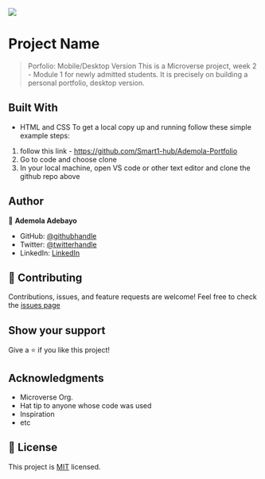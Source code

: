 ![](https://img.shields.io/badge/Microverse-blueviolet)
# Project Name
> Porfolio: Mobile/Desktop Version
This is a Microverse project, week 2 - Module 1 for newly admitted students. It is precisely on building a personal portfolio, desktop version. 
## Built With
- HTML and CSS
To get a local copy up and running follow these simple example steps:
1. follow this link - https://github.com/Smart1-hub/Ademola-Portfolio
2. Go to code and choose clone
3. In your local machine, open VS code or other text editor and clone the github repo above
## Author
👤 **Ademola Adebayo**
- GitHub: [@githubhandle](https://github.com/Smart1-hub)
- Twitter: [@twitterhandle](https://twitter.com/@ademola_adebayo)
- LinkedIn: [LinkedIn](https://linkedin.com/in/linkedinhandle)
## 🤝 Contributing
Contributions, issues, and feature requests are welcome!
Feel free to check the [issues page](../../issues/)
## Show your support
Give a ⭐️ if you like this project!
## Acknowledgments
- Microverse Org.
- Hat tip to anyone whose code was used
- Inspiration
- etc
## 📝 License
This project is [MIT](./MIT.md) licensed.